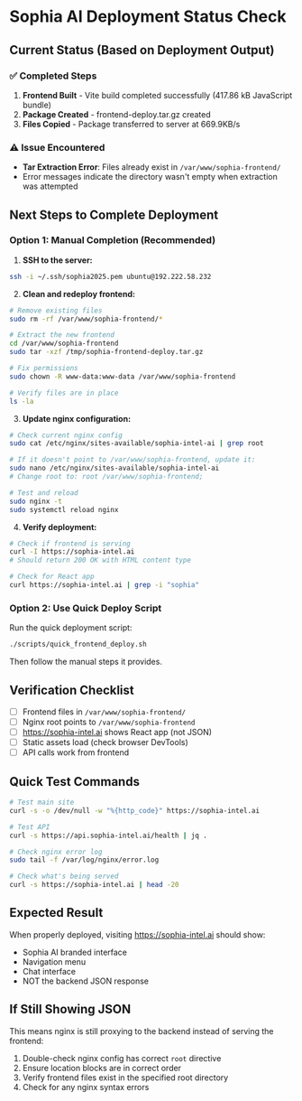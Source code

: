 # Sophia AI Deployment Status Check

## Current Status (Based on Deployment Output)

### ✅ Completed Steps
1. **Frontend Built** - Vite build completed successfully (417.86 kB JavaScript bundle)
2. **Package Created** - frontend-deploy.tar.gz created
3. **Files Copied** - Package transferred to server at 669.9KB/s

### ⚠️ Issue Encountered
- **Tar Extraction Error**: Files already exist in `/var/www/sophia-frontend/`
- Error messages indicate the directory wasn't empty when extraction was attempted

## Next Steps to Complete Deployment

### Option 1: Manual Completion (Recommended)

1. **SSH to the server:**
```bash
ssh -i ~/.ssh/sophia2025.pem ubuntu@192.222.58.232
```

2. **Clean and redeploy frontend:**
```bash
# Remove existing files
sudo rm -rf /var/www/sophia-frontend/*

# Extract the new frontend
cd /var/www/sophia-frontend
sudo tar -xzf /tmp/sophia-frontend-deploy.tar.gz

# Fix permissions
sudo chown -R www-data:www-data /var/www/sophia-frontend

# Verify files are in place
ls -la
```

3. **Update nginx configuration:**
```bash
# Check current nginx config
sudo cat /etc/nginx/sites-available/sophia-intel-ai | grep root

# If it doesn't point to /var/www/sophia-frontend, update it:
sudo nano /etc/nginx/sites-available/sophia-intel-ai
# Change root to: root /var/www/sophia-frontend;

# Test and reload
sudo nginx -t
sudo systemctl reload nginx
```

4. **Verify deployment:**
```bash
# Check if frontend is serving
curl -I https://sophia-intel.ai
# Should return 200 OK with HTML content type

# Check for React app
curl https://sophia-intel.ai | grep -i "sophia"
```

### Option 2: Use Quick Deploy Script

Run the quick deployment script:
```bash
./scripts/quick_frontend_deploy.sh
```

Then follow the manual steps it provides.

## Verification Checklist

- [ ] Frontend files in `/var/www/sophia-frontend/`
- [ ] Nginx root points to `/var/www/sophia-frontend`
- [ ] https://sophia-intel.ai shows React app (not JSON)
- [ ] Static assets load (check browser DevTools)
- [ ] API calls work from frontend

## Quick Test Commands

```bash
# Test main site
curl -s -o /dev/null -w "%{http_code}" https://sophia-intel.ai

# Test API
curl -s https://api.sophia-intel.ai/health | jq .

# Check nginx error log
sudo tail -f /var/log/nginx/error.log

# Check what's being served
curl -s https://sophia-intel.ai | head -20
```

## Expected Result

When properly deployed, visiting https://sophia-intel.ai should show:
- Sophia AI branded interface
- Navigation menu
- Chat interface
- NOT the backend JSON response

## If Still Showing JSON

This means nginx is still proxying to the backend instead of serving the frontend:
1. Double-check nginx config has correct `root` directive
2. Ensure location blocks are in correct order
3. Verify frontend files exist in the specified root directory
4. Check for any nginx syntax errors 